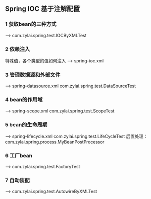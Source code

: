 ## Spring IOC 基于注解配置

### 1 获取bean的三种方式
--> com.zylai.spring.test.IOCByXMLTest
### 2 依赖注入
特殊值，各个类型的值如何注入
--> spring-ioc.xml
### 3 管理数据源和外部文件
--> spring-datasource.xml
    com.zylai.spring.test.DataSourceTest
### 4 bean的作用域
--> spring-scope.xml
    com.zylai.spring.test.ScopeTest
### 5 bean的生命周期
--> spring-lifecycle.xml
    com.zylai.spring.test.LifeCycleTest
    后置处理：com.zylai.spring.process.MyBeanPostProcessor
### 6 工厂bean
--> com.zylai.spring.test.FactoryTest
### 7 自动装配
--> com.zylai.spring.test.AutowireByXMLTest